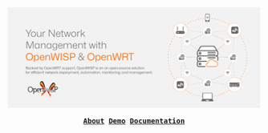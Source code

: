 <p>
  <img src="https://raw.githubusercontent.com/openwisp/.github/refs/heads/main/profile/banner.png"
    alt="Your Network Management with OpenWISP and OpenWRT">
</p>
<p align="center">
  <samp>
    <a href="https://openwisp.org/"><b>About</b></a>
    <a href="https://openwisp.org/demo/"><b>Demo</b></a>
    <a href="https://openwisp.io/docs/dev/"><b>Documentation</b></a>
  </samp>
</p>
